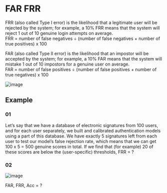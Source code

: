 
# FAR FRR 

FRR (also called Type I error) is the likelihood that a legitimate user will be rejected by the system; for example, a 10% FRR means that the system will reject 1 out of 10 genuine login attempts on average.   
FRR = number of false negatives ÷ (number of false negatives + number of true positives) x 100  

FAR (also called Type II error) is the likelihood that an impostor will be accepted by the system; for example, a 10% FAR means that the system will mistake 1 out of 10 impostors for a genuine user on average.   
FAR = number of false positives ÷ (number of false positives + number of true negatives) x 100  

![image](https://github.com/AdTekDev/eCommerceSecurity/assets/18588011/4cba76f0-1efb-4869-a517-1bfd081b0685)


## Example

### 01

Let’s say that we have a database of electronic signatures from 100 users, and for each user separately, we built and calibrated authentication models using a part of this database. We have exactly 5 signatures left from each user to test our model’s false rejection rate, which means that we can get 100 x 5 = 500 genuine scores in total. 
If we find that (for example) 20 of these scores are below the (user-specific) thresholds, FRR = ?

### 02

![image](https://github.com/AdTekDev/eCommerceSecurity/assets/18588011/7fa6dfde-ec3d-48af-ae8e-981cfb95c7e0)

FAR, FRR, Acc = ?
